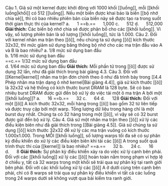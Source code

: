 Câu 1. Giả sử một kernel được khởi động với 1000 khối [[luồng]], mỗi [[khối luồng|khối]] có 512 [[luồng]]. Nếu một biến được khai báo là biến [[bộ nhớ chia sẻ]], thì có bao nhiêu phiên bản của biến này sẽ được tạo ra trong suốt thời gian thực thi của kernel?
a.      1
==b.==      1,000
c.      512
d.      512,000  
**Giải thích:** Các biến bộ nhớ chia sẻ được phân bổ cho các [[khối luồng]]. Vì vậy, số lượng phiên bản là số lượng [[khối luồng]], tức là 1.000.
Câu 2. Đối với kernel nhân ma trận theo [[ô]], nếu chúng ta sử dụng [[ô]] kích thước 32x32, thì mức giảm sử dụng băng thông bộ nhớ cho các ma trận đầu vào A và B là bao nhiêu?
a. 1/8 mức sử dụng ban đầu  
b. 1/16 mức sử dụng ban đầu  
==c.== 1/32 mức sử dụng ban đầu  
d. 1/64 mức sử dụng ban đầu
**Giải thích:** Mỗi phần tử trong [[ô]] được sử dụng 32 lần, như đã giải thích trong bài giảng 4.3.
Câu 3. Đối với [[Kernel|kernel]] nhân ma trận đơn chính theo ô như đã trình bày trong [[4.4 Phép nhân ma trận dạng ô nhớ kernel|Bài giảng 4.4]], giả sử kích thước [[ô]] là 32x32 và hệ thống có kích thước burst DRAM là 128 byte. Sẽ có bao nhiêu burst DRAM được gửi đến bộ xử lý do việc tải một ô ma trận A bởi một [[khối luồng]]?
a.      16
==b.==      32
c.      64
d.      128
**Giải thích:** Đối với một [[ô]] A kích thước 32x32, mỗi hàng trong [[ô]] bao gồm 32 từ liên tiếp và được truy cập bởi một warp. Tổng lượng dữ liệu trong hàng chỉ là một burst duy nhất. Chúng ta có 32 hàng trong một [[ô]], vì vậy sẽ có 32 burst được gửi đến bộ xử lý.
Câu 4. Giả sử một nhân ma trận theo [[ô]] xử lý các điều kiện biên như đã giải thích trong [[Bài giảng 4.5]]. Giả sử chúng ta sử dụng [[ô]] kích thước 32x32 để xử lý các ma trận vuông có kích thước 1.000x1.000. Trong MỖI [[khối luồng]], số lượng warps tối đa sẽ có sự phân kỳ điều khiển do xử lý các điều kiện biên khi tải các [[ô]] A trong suốt quá trình thực thi của [[kernel]] là bao nhiêu?
==a.==      32
b.      24
c.      16
d.      8
**Giải thích:** Sự phân kỳ điều khiển xảy ra do việc xử lý cạnh bên phải. Đối với các [[khối luồng]] xử lý các [[ô]] hoàn toàn nằm trong phạm vi hợp lệ ở chiều y, tất cả 32 warps trong một khối sẽ trải qua sự phân kỳ tại ranh giới bên phải. Đối với các khối luồng xử lý các [[ô]] A ở dưới cùng trên cạnh bên phải, chỉ có 8 warps sẽ trải qua sự phân kỳ điều khiển vì tất cả các luồng trong 24 warps dưới sẽ không vượt qua bài kiểm tra ranh giới.